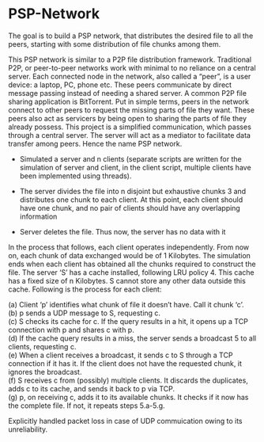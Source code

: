 # PSP-Network
The goal is to build a PSP network, that distributes the desired file to all the peers, starting with some distribution of file chunks among them. 


This PSP network is similar to a P2P file distribution framework. Traditional P2P, or peer-to-peer networks work with minimal to no reliance on a central server. Each connected node in the network, also called a “peer”, is a user device: a laptop, PC, phone etc. These peers communicate by direct message passing instead of needing a shared server. A common P2P file sharing application is BitTorrent. Put in simple terms, peers in the network connect to other peers to request the missing parts of file they want. These peers also act as servicers by being open to sharing the parts of file they already possess.
This project is a simplified communication, which passes through a central server. The server will act as a mediator to facilitate data transfer among peers. Hence the name PSP network.  


- Simulated a server and n clients (separate scripts are written for the simulation of server and client, in the client script, multiple clients have been implemented using threads).

- The server divides the file into n disjoint but exhaustive chunks 3 and distributes one chunk to each client. At this point, each client should have one chunk, and no pair of clients should have any overlapping information

- Server deletes the file. Thus now, the server has no data with it

In the process that follows, each client operates independently. From now on, each chunk of data exchanged would be of 1 Kilobytes. The simulation ends when each client has obtained all the chunks required to construct the file. The server ‘S’ has a cache installed, following LRU policy 4. This cache has a fixed size of n Kilobytes. S cannot store any other data outside this cache. Following is the process for each client:

(a) Client ‘p’ identifies what chunk of file it doesn’t have. Call it chunk ‘c’.  
(b) p sends a UDP message to S, requesting c.   
(c) S checks its cache for c. If the query results in a hit, it opens up a TCP connection with p and shares c with p.  
(d) If the cache query results in a miss, the server sends a broadcast 5 to all clients, requesting c.    
(e) When a client receives a broadcast, it sends c to S through a TCP connection if it has it. If the client does not have the requested chunk, it ignores the broadcast.  
(f) S receives c from (possibly) multiple clients. It discards the duplicates, adds c to its cache, and sends it back to p via TCP.  
(g) p, on receiving c, adds it to its available chunks. It checks if it now has the complete file. If not, it repeats steps 5.a-5.g.  


Explicitly handled packet loss in case of UDP commuication owing to its unreliability. 
